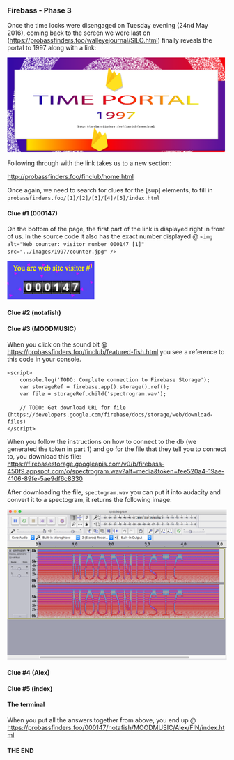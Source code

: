 ### Firebass - Phase 3

Once the time locks were disengaged on Tuesday evening (24nd May 2016), coming back to the screen we were last on (https://probassfinders.foo/walleyejournal/SILO.html) finally reveals the portal to 1997 along with a link:

<img src="screenshots/time_portal_2007.png" alt="portal 2007" width="500px"/>

Following through with the link takes us to a new section:

http://probassfinders.foo/finclub/home.html

Once again, we need to search for clues for the [sup] elements, to fill in `probassfinders.foo/[1]/[2]/[3]/[4]/[5]/index.html`

#### Clue #1 (000147)

On the bottom of the page, the first part of the link is displayed right in front of us. In the source code it also has the exact number displayed @ `<img alt="Web counter: visitor number 000147 [1]" src="../images/1997/counter.jpg" />`

<img src="screenshots/phase_3_hint_1.png" alt="sub 1" width="200px"/>

#### Clue #2 (notafish)
#### Clue #3 (MOODMUSIC)

When you click on the sound bit @ https://probassfinders.foo/finclub/featured-fish.html you see a reference to this code in your console. 
```
<script>
    console.log('TODO: Complete connection to Firebase Storage');
    var storageRef = firebase.app().storage().ref();
    var file = storageRef.child('spectrogram.wav');

    // TODO: Get download URL for file (https://developers.google.com/firebase/docs/storage/web/download-files)
</script>
```

When you follow the instructions on how to connect to the db (we generated the token in part 1) and go for the file that they tell you to connect to, you download this file: https://firebasestorage.googleapis.com/v0/b/firebass-450f9.appspot.com/o/spectrogram.wav?alt=media&token=fee520a4-19ae-4106-89fe-5ae9df6c8330

After downloading the file, `spectogram.wav` you can put it into audacity and convert it to a spectogram, it returns the following image:

<img src="screenshots/hint_3_decoded.png" alt="sub 3" width="700px"/>

#### Clue #4 (Alex)
#### Clue #5 (index)


#### The terminal

When you put all the answers together from above, you end up @ https://probassfinders.foo/000147/notafish/MOODMUSIC/Alex/FIN/index.html


#### THE END
